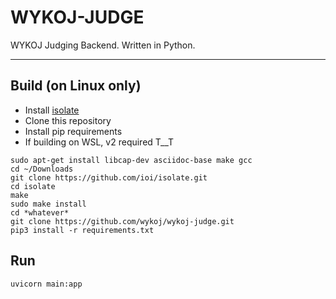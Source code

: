 # WYKOJ-JUDGE

WYKOJ Judging Backend. Written in Python.

---

## Build (on Linux only)

* Install [isolate](https://github.com/ioi/isolate)  
* Clone this repository  
* Install pip requirements
* If building on WSL, v2 required T__T

```commandline
sudo apt-get install libcap-dev asciidoc-base make gcc
cd ~/Downloads
git clone https://github.com/ioi/isolate.git
cd isolate
make
sudo make install
cd *whatever*
git clone https://github.com/wykoj/wykoj-judge.git
pip3 install -r requirements.txt
```

## Run

```commandline
uvicorn main:app
```